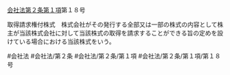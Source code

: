 [会社法第２条第１項](会社法＿＿＿＿第２条第１項)第１８号

取得請求権付株式　株式会社がその発行する全部又は一部の株式の内容として株主が当該株式会社に対して当該株式の取得を請求することができる旨の定めを設けている場合における当該株式をいう。


#会社法
#会社法/第２条
#会社法/第２条/第１項
#会社法/第２条/第１項/第１８号
